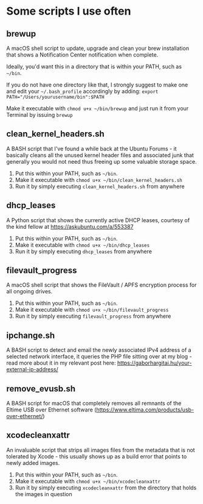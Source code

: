 # Some scripts I use often

## brewup
A macOS shell script to update, upgrade and clean your brew installation that shows a Notification Center notification when complete.

Ideally, you'd want this in a directory that is within your PATH, such as ``~/bin``.

If you do not have one directory like that, I strongly suggest to make one and edit your ``~/.bash_profile`` accordingly by adding:
``export PATH="/Users/yourusername/bin":$PATH``

Make it executable with ``chmod u+x ~/bin/brewup`` and just run it from your Terminal by issuing ``brewup``

## clean_kernel_headers.sh

A BASH script that I've found a while back at the Ubuntu Forums - it basically cleans all the unused kernel header files and associated junk that generally you would not need thus freeing up some valuable storage space.
1. Put this within your PATH, such as ``~/bin``.
2. Make it executable with ``chmod u+x ~/bin/clean_kernel_headers.sh``
3. Run it by simply executing ``clean_kernel_headers.sh`` from anywhere

## dhcp_leases

A Python script that shows the currently active DHCP leases, courtesy of the kind fellow at https://askubuntu.com/a/553387
1. Put this within your PATH, such as ``~/bin``.
2. Make it executable with ``chmod u+x ~/bin/dhcp_leases``
3. Run it by simply executing ``dhcp_leases`` from anywhere

## filevault_progress

A macOS shell script that shows the FileVault / APFS encryption process for all ongoing drives.
1. Put this within your PATH, such as ``~/bin``.
2. Make it executable with ``chmod u+x ~/bin/filevault_progress``
3. Run it by simply executing ``filevault_progress`` from anywhere

## ipchange.sh

A BASH script to detect and email the newly associated IPv4 address of a selected network interface, it queries the PHP file sitting over at my blog - read more about it in my relevant post here: https://gaborhargitai.hu/your-external-ip-address/

## remove_evusb.sh

A BASH script for macOS that completely removes all remnants of the Eltime USB over Ethernet software (https://www.eltima.com/products/usb-over-ethernet/)

## xcodecleanxattr

An invaluable script that strips all images files from the metadata that is not tolerated by Xcode - this usually shows up as a build error that points to newly added images.
1. Put this within your PATH, such as ``~/bin``.
2. Make it executable with ``chmod u+x ~/bin/xcodecleanxattr``
3. Run it by simply executing ``xcodecleanxattr`` from the directory that holds the images in question
